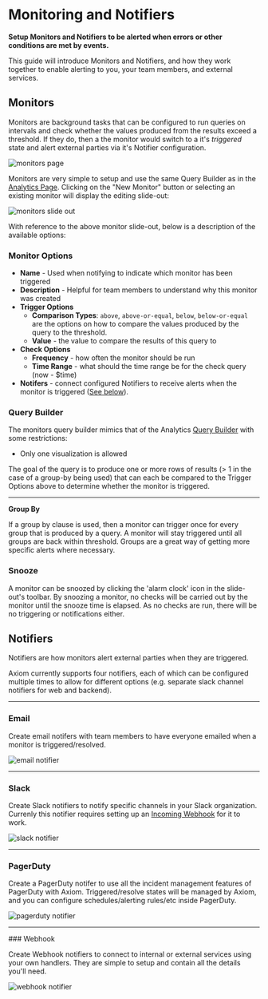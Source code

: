<div class="axi-header">
  <h1>Monitoring and Notifiers</h1>
</div>

**Setup Monitors and Notifiers to be alerted when errors or other conditions are met by events.** 

This guide will introduce Monitors and Notifiers, and how they work together to enable alerting to you, your team members, and external services.

## Monitors

Monitors are background tasks that can be configured to run queries on intervals and check whether the values produced from the results exceed a threshold. If they do, then a the monitor would switch to a it's *triggered* state and alert external parties via it's Notifier configuration.

<img class="axi-window" src="/assets/shots/monitors-monitors-page.png" alt="monitors page" />

Monitors are very simple to setup and use the same Query Builder as in the [Analytics Page](/usage/analyze). Clicking on the "New Monitor" button or selecting an existing monitor will display the editing slide-out:

<img class="axi-crop" src="/assets/shots/monitors-monitors-slideout.png" alt="monitors slide out" />

With reference to the above monitor slide-out, below is a description of the available options:

### Monitor Options

* **Name** - Used when notifying to indicate which monitor has been triggered
* **Description** - Helpful for team members to understand why this monitor was created
* **Trigger Options** 
    * **Comparison Types**: `above`, `above-or-equal`, `below`, `below-or-equal` are the options on how to compare the values produced by the query to the threshold.
    * **Value** - the value to compare the results of this query to
* **Check Options**
    * **Frequency** - how often the monitor should be run
    * **Time Range** - what should the time range be for the check query (now - $time)
* **Notifers** - connect configured Notifiers to receive alerts when the monitor is triggered ([See below](#notifiers)).

### Query Builder

The monitors query builder mimics that of the Analytics [Query Builder](/usage/analyze#building-a-query) with some restrictions:

* Only one visualization is allowed

The goal of the query is to produce one or more rows of results (> 1 in the case of a group-by being used) that can each be compared to the Trigger Options above to determine whether the monitor is triggered.

---

**Group By**

If a group by clause is used, then a monitor can trigger once for every group that is produced by a query. A monitor will stay triggered until all groups are back within threshold. Groups are a great way of getting more specific alerts where necessary.

### Snooze

A monitor can be snoozed by clicking the 'alarm clock' icon in the slide-out's toolbar. By snoozing a monitor, no checks will be carried out by the monitor until the snooze time is elapsed. As no checks are run, there will be no triggering or notifications either.


## Notifiers

Notifiers are how monitors alert external parties when they are triggered.

Axiom currently supports four notifiers, each of which can be configured multiple times to allow for different options (e.g. separate slack channel notifiers for web and backend). 

---

### Email

Create email notifers with team members to have everyone emailed when a monitor is triggered/resolved.

<img class="axi-crop" src="/assets/shots/monitors-notifiers-email.png" alt="email notifier" />

---


### Slack

Create Slack notifiers to notify specific channels in your Slack organization. Currenly this notifier requires setting up an [Incoming Webhook](https://api.slack.com/incoming-webhooks) for it to work.

<img class="axi-crop" src="/assets/shots/monitors-notifiers-slack.png" alt="slack notifier" />

---

### PagerDuty

Create a PagerDuty notifer to use all the incident management features of PagerDuty with Axiom. Triggered/resolve states will be managed by Axiom, and you can configure schedules/alerting rules/etc inside PagerDuty.

<img class="axi-crop" src="/assets/shots/monitors-notifiers-pagerduty.png" alt="pagerduty notifier" />

---

### Webhook

Create Webhook notifiers to connect to internal or external services using your own handlers. They are simple to setup and contain all the details you'll need.

<img class="axi-crop" src="/assets/shots/monitors-notifiers-webhook.png" alt="webhook notifier" />

